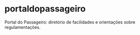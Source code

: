 # portaldopassageiro
Portal do Passageiro: diretório de facilidades e orientações sobre regulamentações.
